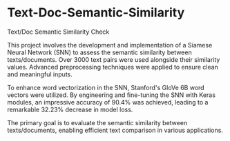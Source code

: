 # Text-Doc-Semantic-Similarity
Text/Doc Semantic Similarity Check

This project involves the development and implementation of a Siamese Neural Network (SNN) to assess the semantic similarity between texts/documents. Over 3000 text pairs were used alongside their similarity values. Advanced preprocessing techniques were applied to ensure clean and meaningful inputs.

To enhance word vectorization in the SNN, Stanford's GloVe 6B word vectors were utilized. By engineering and fine-tuning the SNN with Keras modules, an impressive accuracy of 90.4% was achieved, leading to a remarkable 32.23% decrease in model loss.

The primary goal is to evaluate the semantic similarity between texts/documents, enabling efficient text comparison in various applications.
